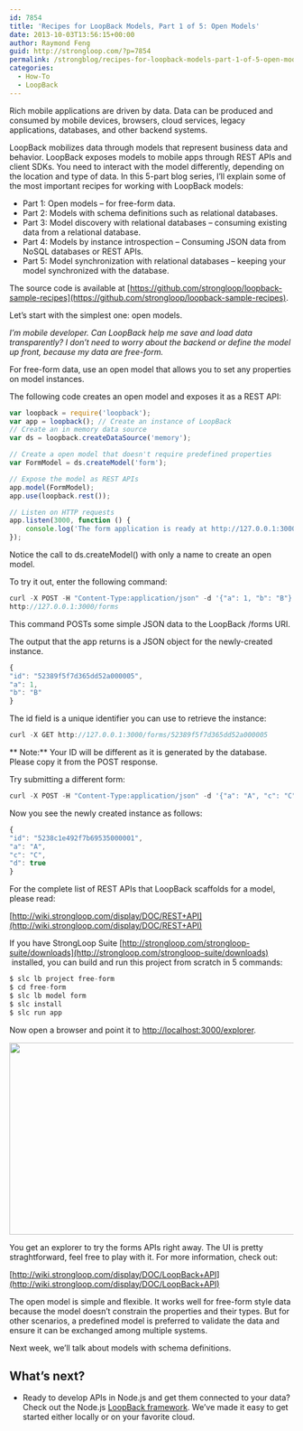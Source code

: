 ```yaml
---
id: 7854
title: 'Recipes for LoopBack Models, Part 1 of 5: Open Models'
date: 2013-10-03T13:56:15+00:00
author: Raymond Feng
guid: http://strongloop.com/?p=7854
permalink: /strongblog/recipes-for-loopback-models-part-1-of-5-open-models/
categories:
  - How-To
  - LoopBack
---
```


Rich mobile applications are driven by data. Data can be produced and consumed by mobile devices, browsers, cloud services, legacy applications, databases, and other backend systems.

LoopBack mobilizes data through models that represent business data and behavior. LoopBack exposes models to mobile apps through REST APIs and client SDKs. You need to interact with the model differently, depending on the location and type of data. In this 5-part blog series, I&#8217;ll explain some of the most important recipes for working with LoopBack models:

- Part 1: Open models &#8211; for free-form data.
- Part 2: Models with schema definitions such as relational databases.
- Part 3: Model discovery with relational databases &#8211; consuming existing data from a relational database.
- Part 4: Models by instance introspection &#8211; Consuming JSON data from NoSQL databases or REST APIs.
- Part 5: Model synchronization with relational databases &#8211; keeping your model synchronized with the database.

The source code is available at [https://github.com/strongloop/loopback-sample-recipes](https://github.com/strongloop/loopback-sample-recipes).

Let&#8217;s start with the simplest one: open models.

<em>I&#8217;m mobile developer. Can LoopBack help me save and load data transparently? I don&#8217;t need to worry about the backend or define the model up front, because my data are free-form.</em>

For free-form data, use an open model that allows you to set any properties on model instances.

The following code creates an open model and exposes it as a REST API:

```js
var loopback = require('loopback');
var app = loopback(); // Create an instance of LoopBack
// Create an in memory data source
var ds = loopback.createDataSource('memory');

// Create a open model that doesn't require predefined properties
var FormModel = ds.createModel('form');

// Expose the model as REST APIs
app.model(FormModel);
app.use(loopback.rest());

// Listen on HTTP requests
app.listen(3000, function () {
    console.log('The form application is ready at http://127.0.0.1:3000');
});
```
Notice the call to ds.createModel() with only a name to create an open model.

To try it out, enter the following command:

```js
curl -X POST -H "Content-Type:application/json" -d '{"a": 1, "b": "B"}' \
http://127.0.0.1:3000/forms
```

This command POSTs some simple JSON data to the LoopBack /forms URI.

The output that the app returns is a JSON object for the newly-created instance.

```js
{
"id": "52389f5f7d365dd52a000005",
"a": 1,
"b": "B"
}
```

The id field is a unique identifier you can use to retrieve the instance:

```js
curl -X GET http://127.0.0.1:3000/forms/52389f5f7d365dd52a000005
```

** Note:** Your ID will be different as it is generated by the database. Please copy it from the POST response.

Try submitting a different form:

```js
curl -X POST -H "Content-Type:application/json" -d '{"a": "A", "c": "C", "d": true}' http://localhost:3000/forms
```

Now you see the newly created instance as follows:

```js
{
"id": "5238c1e492f7b69535000001",
"a": "A",
"c": "C",
"d": true
}
```

For the complete list of REST APIs that LoopBack scaffolds for a model, please read:

[http://wiki.strongloop.com/display/DOC/REST+API](http://wiki.strongloop.com/display/DOC/REST+API)

If you have StrongLoop Suite [http://strongloop.com/strongloop-suite/downloads](http://strongloop.com/strongloop-suite/downloads)  installed, you can build and run this project from scratch in 5 commands:

```js
$ slc lb project free-form
$ cd free-form
$ slc lb model form
$ slc install
$ slc run app
```

Now open a browser and point it to <a href="http://localhost:3000/explorer">http://localhost:3000/explorer</a>.

<img alt="" src="https://lh3.googleusercontent.com/DubpOEv_B6ZCmss9RbjtEgTujDu3B2YVgkp9Y_xJJZNfPZdSzwWLHaT4M71yVjqBSQakXoekzcjqDUOcdkuLeG80U3Cc2F2t7bUEOimJYVKWS3NjCn9bVZEY" width="624px;" height="340px;" />

You get an explorer to try the forms APIs right away. The UI is pretty straghtforward, feel free to play with it. For more information, check out:

[http://wiki.strongloop.com/display/DOC/LoopBack+API](http://wiki.strongloop.com/display/DOC/LoopBack+API)

The open model is simple and flexible. It works well for free-form style data because the model doesn&#8217;t constrain the properties and their types. But for other scenarios, a predefined model is preferred to validate the data and ensure it can be exchanged among multiple systems.

Next week, we’ll talk about models with schema definitions.

## **What’s next?**

- Ready to develop APIs in Node.js and get them connected to your data? Check out the Node.js [LoopBack framework](http://loopback.io/). We’ve made it easy to get started either locally or on your favorite cloud.
